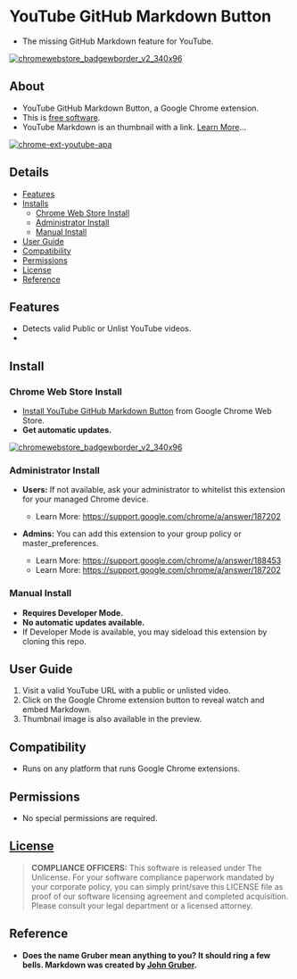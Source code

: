 # YouTube GitHub Markdown Button
  + The missing GitHub Markdown feature for YouTube.

[![chromewebstore_badgewborder_v2_340x96][store_icon]][store_page]

## About

  + YouTube GitHub Markdown Button, a Google Chrome extension.
  + This is [free software][goto_fsf].
  + YouTube Markdown is an thumbnail with a link. [Learn More](#compatibility)...

[![chrome-ext-youtube-apa][store_splash]][store_page]

## Details
  + [Features](#features)
  + [Installs](#install)
    + [Chrome Web Store Install](#chrome-web-store-install)
    + [Administrator Install](#administrator-install)
    + [Manual Install](#manual-install)
  + [User Guide](#user-guide)
  + [Compatibility](#compatibility)
  + [Permissions](#permissions)
  + [License](#license)
  + [Reference](#reference)


## Features

  + Detects valid Public or Unlist YouTube videos.
  + 

## Install

### Chrome Web Store Install

  + [Install YouTube GitHub Markdown Button][store_page] from Google Chrome Web Store.
  + **Get automatic updates.**

[![chromewebstore_badgewborder_v2_340x96][store_icon]][store_page]

### Administrator Install

  + **Users:** If not available, ask your administrator to whitelist this extension for your managed Chrome device.
    + Learn More: https://support.google.com/chrome/a/answer/187202

  + **Admins:** You can add this extension to your group policy or master_preferences.
    + Learn More: https://support.google.com/chrome/a/answer/188453
    + Learn More: https://support.google.com/chrome/a/answer/187202


### Manual Install

  + **Requires Developer Mode.**
  + **No automatic updates available.**
  + If Developer Mode is available, you may sideload this extension by cloning this repo.
  
## User Guide

  1. Visit a valid YouTube URL with a public or unlisted video.
  2. Click on the Google Chrome extension button to reveal watch and embed Markdown.
  3. Thumbnail image is also available in the preview.

## Compatibility

  + Runs on any platform that runs Google Chrome extensions.

## Permissions

  + No special permissions are required.

## [License][self_license]

> **COMPLIANCE OFFICERS:**  This software is released under The Unlicense. For your software compliance paperwork mandated by your corporate policy, you can simply print/save this LICENSE file as proof of our software licensing agreement and completed acquisition. Please consult your legal department or a licensed attorney.

## Reference

  + **Does the name Gruber mean anything to you? It should ring a few bells. Markdown was created by [John Gruber][goto_gruber].**

[self_license]: LICENSE
[self_latest]: ../../releases/latest

[store_page]: https://chrome.google.com/webstore/detail/youtube-github-markdown-b/iikknlipbkecnjnfhimdolankojmailj
[store_icon]: https://cloud.githubusercontent.com/assets/7258373/6788162/ee497942-d154-11e4-934d-ef386061181d.png
[store_splash]: https://cloud.githubusercontent.com/assets/7258373/18646295/c4fd887a-7e65-11e6-8553-bf80f132fee0.png

[goto_fsf]: https://www.gnu.org/philosophy/free-sw.html
[goto_gruber]: http://daringfireball.net/projects/markdown/

[gh_gfm]: https://help.github.com/articles/github-flavored-markdown/
[gh_atom]: https://atom.io/

[cws_minimed]: https://chrome.google.com/webstore/detail/minimalist-markdown-edito/pghodfjepegmciihfhdipmimghiakcjf
[cws_stackedit]: https://chrome.google.com/webstore/detail/stackedit/iiooodelglhkcpgbajoejffhijaclcdg
[cws_mado]: https://chrome.google.com/webstore/detail/mado/gmmlaihnodfojphcmjeemhaeajaldcdj


